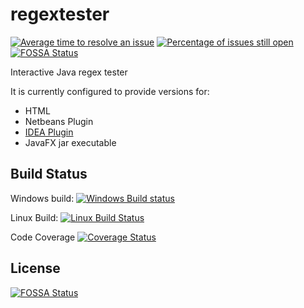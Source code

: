 # regextester
[![Average time to resolve an issue](http://isitmaintained.com/badge/resolution/javatlacati/regextester.svg)](http://isitmaintained.com/project/javatlacati/regextester "Average time to resolve an issue")
[![Percentage of issues still open](http://isitmaintained.com/badge/open/javatlacati/regextester.svg)](http://isitmaintained.com/project/javatlacati/regextester "Percentage of issues still open")
[![FOSSA Status](https://app.fossa.io/api/projects/git%2Bgithub.com%2Fjavatlacati%2Fregextester.svg?type=shield)](https://app.fossa.io/projects/git%2Bgithub.com%2Fjavatlacati%2Fregextester?ref=badge_shield)

Interactive Java regex tester

It is currently configured to provide versions for:

* HTML
* Netbeans Plugin
* [IDEA Plugin](https://plugins.jetbrains.com/plugin/11370-dukescript-java-regex-tester)
* JavaFX jar executable

Build Status
---

Windows build: [![Windows Build status](https://ci.appveyor.com/api/projects/status/q7eu0xie4yidw5am?svg=true)](https://ci.appveyor.com/project/javatlacati/regextester)

Linux Build: [![Linux Build Status](https://app.travis-ci.com/javatlacati/regextester.svg?branch=master)](https://app.travis-ci.com/github/javatlacati/regextester)

Code Coverage [![Coverage Status](https://coveralls.io/repos/github/javatlacati/regextester/badge.svg?branch=master)](https://coveralls.io/github/javatlacati/regextester?branch=master)


## License
[![FOSSA Status](https://app.fossa.io/api/projects/git%2Bgithub.com%2Fjavatlacati%2Fregextester.svg?type=large)](https://app.fossa.io/projects/git%2Bgithub.com%2Fjavatlacati%2Fregextester?ref=badge_large)
